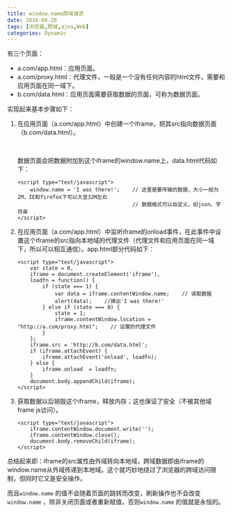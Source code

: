 ```yaml
---
title: window.name跨域请求
date: 2016-04-26
tags: [浏览器,跨域,ajxa,Web]
categories: Dynamic
---
```


有三个页面：

- a.com/app.html：应用页面。
- a.com/proxy.html：代理文件，一般是一个没有任何内容的html文件，需要和应用页面在同一域下。
- b.com/data.html：应用页面需要获取数据的页面，可称为数据页面。

实现起来基本步骤如下：

1. 在应用页面（a.com/app.html）中创建一个iframe，把其src指向数据页面（b.com/data.html）。

   ​

   数据页面会把数据附加到这个iframe的window.name上，data.html代码如下：

   ```
   <script type="text/javascript">
       window.name = 'I was there!';    // 这里是要传输的数据，大小一般为2M，IE和firefox下可以大至32M左右
                                        // 数据格式可以自定义，如json、字符串
   </script>
   ```

2. 在应用页面（a.com/app.html）中监听iframe的onload事件，在此事件中设置这个iframe的src指向本地域的代理文件（代理文件和应用页面在同一域下，所以可以相互通信）。app.html部分代码如下：

   ```
   <script type="text/javascript">
       var state = 0, 
       iframe = document.createElement('iframe'),
       loadfn = function() {
           if (state === 1) {
               var data = iframe.contentWindow.name;    // 读取数据
               alert(data);    //弹出'I was there!'
           } else if (state === 0) {
               state = 1;
               iframe.contentWindow.location = "http://a.com/proxy.html";    // 设置的代理文件
           }  
       };
       iframe.src = 'http://b.com/data.html';
       if (iframe.attachEvent) {
           iframe.attachEvent('onload', loadfn);
       } else {
           iframe.onload  = loadfn;
       }
       document.body.appendChild(iframe);
   </script>

   ```

3. 获取数据以后销毁这个iframe，释放内存；这也保证了安全（不被其他域frame js访问）。

   ```
   <script type="text/javascript">
       iframe.contentWindow.document.write('');
       iframe.contentWindow.close();
       document.body.removeChild(iframe);
   </script>

   ```

总结起来即：iframe的src属性由外域转向本地域，跨域数据即由iframe的window.name从外域传递到本地域。这个就巧妙地绕过了浏览器的跨域访问限制，但同时它又是安全操作。

而且`window.name` 的值不会随着页面的跳转而改变，刷新操作也不会改变`window.name` ，除非关闭页面或者重新赋值，否则`window.name` 的值就是永恒的。

